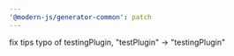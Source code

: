 ```yaml
---
'@modern-js/generator-common': patch
---
```


fix tips typo of testingPlugin, "testPlugin" -> "testingPlugin"
